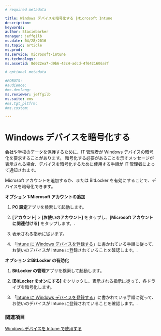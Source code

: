 ```yaml
---
# required metadata

title: Windows デバイスを暗号化する |Microsoft Intune
description:
keywords:
author: Staciebarker
manager: jeffgilb
ms.date: 04/28/2016
ms.topic: article
ms.prod:
ms.service: microsoft-intune
ms.technology:
ms.assetid: 8d022ea7-d9b6-43c4-adcd-4f6421606a7f

# optional metadata

#ROBOTS:
#audience:
#ms.devlang:
ms.reviewer: jeffgilb
ms.suite: ems
#ms.tgt_pltfrm:
#ms.custom:

---
```



# Windows デバイスを暗号化する
会社や学校のデータを保護するために、IT 管理者が Windows デバイスの暗号化を要求することがあります。 暗号化する必要があることを示すメッセージが表示される場合、デバイスを暗号化するために使用する手順が IT 管理者によって通知されます。

Microsoft アカウントを追加するか、または BitLocker を有効にすることで、デバイスを暗号化できます。

**オプション 1:Microsoft アカウントの追加**

1.  **PC 設定**アプリを検索して起動します。

2.  **[アカウント]**  &gt;  **[お使いのアカウント]** をタップし、**[Microsoft アカウントに関連付ける]** をタップします。.

3.  表示される指示に従います。

4.  「[Intune に Windows デバイスを登録する](enroll-your-device-in-intune-windows.md)」に書かれている手順に従って、お使いのデバイスが Intune に登録されていることを確認します。.

**オプション 2:BitLocker の有効化**

1.  **BitLocker の管理**アプリを検索して起動します。

2.  **[BitLocker をオンにする]** をクリックし、表示される指示に従って、各ドライブを暗号化します。

3.  「[Intune に Windows デバイスを登録する](enroll-your-device-in-intune-windows.md)」に書かれている手順に従って、お使いのデバイスが Intune に登録されていることを確認します。.


### 関連項目
[Windows デバイスを Intune で使用する](using-your-windows-device-with-intune.md)

<!--HONumber=May16_HO1-->


